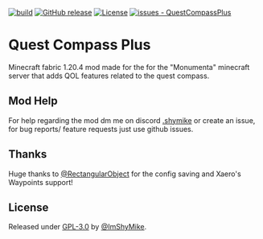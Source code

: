 [![build](https://github.com/ImShyMike/QuestCompassPlus/actions/workflows/build.yml/badge.svg)](https://github.com/ImShyMike/QuestCompassPlus/actions/workflows/build.yml)
[![GitHub release](https://img.shields.io/github/release/ImShyMike/QuestCompassPlus?include_prereleases=&sort=semver&color=blue)](https://github.com/ImShyMike/QuestCompassPlus/releases/)
[![License](https://img.shields.io/badge/License-GPL--3.0-blue)](https://github.com/ImShyMike/QuestCompassPlus/blob/main/LICENSE)
[![issues - QuestCompassPlus](https://img.shields.io/github/issues/ImShyMike/QuestCompassPlus)](https://github.com/ImShyMike/QuestCompassPlus/issues)

# Quest Compass Plus

Minecraft fabric 1.20.4 mod made for the for the "Monumenta" minecraft server that adds QOL features related to the quest compass.


## Mod Help

For help regarding the mod dm me on discord [.shymike](https://discord.com/users/582648583635992622) or create an issue, for bug reports/ feature requests just use github issues.

## Thanks

Huge thanks to [@RectangularObject](https://github.com/RectangularObject) for the config saving and Xaero's Waypoints support!

## License

Released under [GPL-3.0](https://github.com/ImShyMike/QuestCompassPlus/blob/main/LICENSE) by [@ImShyMike](https://github.com/ImShyMike).
